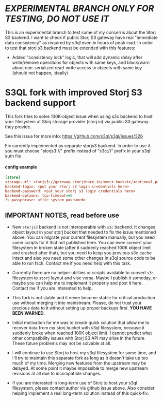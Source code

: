# ***EXPERIMENTAL BRANCH ONLY FOR TESTING, DO NOT USE IT***

This is an experimental branch to test some of my concerns about the Storj S3 backend. I want to check if public Storj S3 gateway have real "immediate data consistency" as required by s3ql even in hours of peak load. In order to test that storj s3 backend must be extended with this features:

- Added "consistency lock" logic, that will add dynamic delay after write/remove operations for objects with same keys, and block/warn about non-serialized read-write access to objects with same key (should not happen, ideally)

# S3QL fork with improved Storj S3 backend support

This fork tries to solve 100K-object issue when using s3c backend to host your filesystem at Storj storage provider (storj.io) via public S3 gateway they provide.

See this issue for more info: <https://github.com/s3ql/s3ql/issues/326>

Fix currently implemented as separate storjs3 backend. In order to use it you must choose "storjs3://" prefix instead of "s3c://" prefix in your s3ql auth file

#### config example

```ini
[store]
storage-url: storjs3://gateway.storjshare.io/<your-bucket>/<optional-prefix-if-needed>/
backend-login: <put your storj s3 login credentials here>
backend-password: <put your storj s3 login credentials here>
backend-options: tcp-timeout=60
fs-passphrase: <file system password>
```

## IMPORTANT NOTES, read before use

- New `storjs3` backend is not interoperable with `s3c` backend. It changes object layout in your storj bucket that needed to fix the issue mentioned above. You can migrate your current filesystem manually, but you need some scripts for it that not published here. You can even convert your filesystem in broken state (after it suddenly reached 100K object limit and crashed after that), but you need to keep you previous s3c cache intact and also you need some other changes in s3ql source code to be able to run fsck. Contact me if you need help with this task.

- Currently there are no helper utilities or scripts available to convert `s3c` filesystem to `storj` layout and vise versa. Maybe I publish it someday, or maybe you can help me to implement it properly and post it here. Contact me if you are interested to help.

- This fork is not stable and it never become stable for critical production use without merging it into mainstream. Please, do not trust your precious data to it without setting up proper backups first. **YOU HAVE BEEN WARNED**.

- Initial motivation for me was to create quick solution that allow me to recover data from my storj bucket with s3ql filesystem, because it suddenly broke when reached 100K object limit. I cannot predict what other compatibility issues with Storj S3 API may arise in the future. These future problems may not be solvable at all.

- I will continue to use Storj to host my s3ql filesystem for some time, and I'll try to maintain this separate fork as long as it doesn't take up too much of my time. Merging new features from the upstream may be delayed. At some point it maybe impossible to merge new upstream revisions at all due to incompatible changes.

- If you are interested in long-term use of Storj to host your s3ql filesystem, please contact author via github issue above. Also consider helping implement a real long-term solution instead of this quick-fix.
